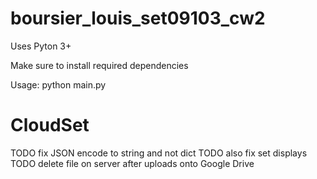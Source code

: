 # boursier_louis_set09103_cw2
Uses Pyton 3+

Make sure to install required dependencies

Usage: python main.py
# CloudSet
TODO fix JSON encode to string and not dict
TODO also fix set displays
TODO delete file on server after uploads onto Google Drive
